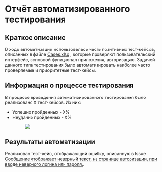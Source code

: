 <h1>Отчёт автоматизированного тестирования</h1>
<h2>Краткое описание</h2>
В ходе автоматизации использовалась часть позитивных тест-кейсов, описанных в файле
<a href= "Cases.xlsx">Cases.xlsx</a>
, которые проверяют пользовательский интерфейс, основной функционал приложения, авторизацию. Задачей данного типа тестирования было автоматизировать наиболее часто проверяемые и приоритетные тест-кейсы.

<h2>Информация о процессе тестирования</h2>
В процессе проведения автоматизированного тестирования было реализовано Х тест-кейсов. Из них:
<ul>
  <li>Успешно пройденных - Х%</li>
  <li>Неудачно пройденных - Х%</li>
  <figure>
    <img src = "...">
  </figure>
</ul>

<h2>Результаты автоматизации</h2>
Реализован тест-кейс, отображающий ошибку, описанную в Issue 
<a href = "https://github.com/gulyolik/DiplomaProject/issues/3">
Сообщение отображает неверный текст, на странице авторизации, при вводе неверного логина или пароля.</a>.

